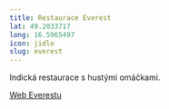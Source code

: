 ```yaml
---
title: Restaurace Everest 
lat: 49.2033717
long: 16.5965497
icon: jidlo
slug: everest
---
```

Indická restaurace s hustými omáčkami.

[Web Everestu](http://everestbrno.cz/)
